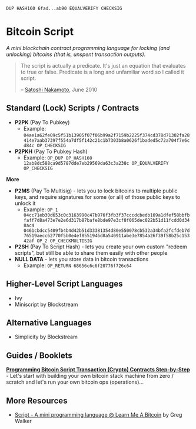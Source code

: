 `DUP HASH160 6fad...ab90 EQUALVERIFY CHECKSIG`


# Bitcoin Script

_A mini blockchain contract programming language for locking (and unlocking) bitcoins (that is, unspent transaction outputs)_.


> The script is actually a predicate. It's just an equation that evaluates to true or false. 
> Predicate is a long and unfamiliar word so I called it script. 
>
> – [Satoshi Nakamoto](https://bitcointalk.org/index.php?topic=195.msg1611#msg1611), June 2010





## Standard (Lock) Scripts / Contracts

- **P2PK** (Pay To Pubkey)
  - Example: `04ae1a62fe09c5f51b13905f07f06b99a2f7159b2225f374cd378d71302fa28414e7aab37397f554a7df5f142c21c1b7303b8a0626f1baded5c72a704f7e6cd84c OP_CHECKSIG`
- **P2PKH** (Pay To Pubkey Hash) 
  - Example: `OP_DUP OP_HASH160 12ab8dc588ca9d5787dde7eb29569da63c3a238c OP_EQUALVERIFY OP_CHECKSIG`

**More**

- **P2MS** (Pay To Multisig) - lets you to lock bitcoins to multiple public keys, and require signatures for some (or all) of those public keys to unlock it
  - Example: `OP_1 04cc71eb30d653c0c3163990c47b976f3fb3f37cccdcbedb169a1dfef58bbfbfaff7d8a473e7e2e6d317b87bafe8bde97e3cf8f065dec022b51d11fcdd0d348ac4 0461cbdcc5409fb4b4d42b51d33381354d80e550078cb532a34bfa2fcfdeb7d76519aecc62770f5b0e4ef8551946d8a540911abe3e7854a26f39f58b25c15342af OP_2 OP_CHECKMULTISIG`
- **P2SH** (Pay To Script Hash) - lets you create your own custom "redeem scripts", but still be able to share them easily with other people
- **NULL DATA** - lets you store data in bitcoin transactions
  - Example: `OP_RETURN 68656c6c6f20776f726c64`



## Higher-Level Script Languages

- Ivy
- Miniscript by Blockstream


## Alternative Languages

- Simplicity by Blockstream


## Guides / Booklets

[**Programming Bitcoin Script Transaction (Crypto) Contracts Step-by-Step**](https://github.com/openblockchains/programming-bitcoin-script) - 
Let's start with building your own bitcoin stack machine from zero / scratch and let's run your own bitcoin ops (operations)...


## More Resources

- [Script - A mini programming language @ Learn Me A Bitcoin](https://learnmeabitcoin.com/guide/script) by Greg Walker
